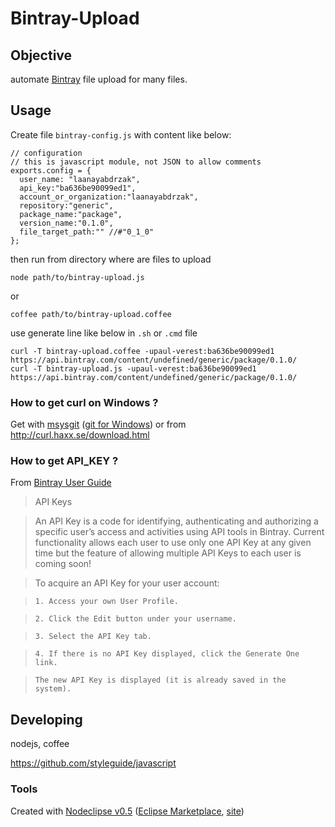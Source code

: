 # Bintray-Upload

## Objective

automate [Bintray](http://bintray.com) file upload for many files.

## Usage

Create file `bintray-config.js` with content like below:

	// configuration
	// this is javascript module, not JSON to allow comments
	exports.config = {
	  user_name: "laanayabdrzak",
	  api_key:"ba636be90099ed1",
	  account_or_organization:"laanayabdrzak",
	  repository:"generic",
	  package_name:"package",
	  version_name:"0.1.0",
	  file_target_path:"" //#"0_1_0"
	};
	
then run from directory where are files to upload

	node path/to/bintray-upload.js
	
or		

	coffee path/to/bintray-upload.coffee
	
use generate line like below in `.sh` or `.cmd` file

	curl -T bintray-upload.coffee -upaul-verest:ba636be90099ed1 https://api.bintray.com/content/undefined/generic/package/0.1.0/
	curl -T bintray-upload.js -upaul-verest:ba636be90099ed1 https://api.bintray.com/content/undefined/generic/package/0.1.0/

### How to get curl on Windows ?

Get with [msysgit](http://code.google.com/p/msysgit/downloads/list?q=full+installer+official+git)
 ([git for Windows](http://msysgit.github.io/)) or from <http://curl.haxx.se/download.html>

### How to get API_KEY ?

From [Bintray User Guide](https://bintray.com/docs/bintrayuserguide.html)

> API Keys

> An API Key is a code for identifying, authenticating and authorizing a specific user’s access and activities using API tools in Bintray. Current functionality allows each user to use only one API Key at any given time but the feature of allowing multiple API Keys to each user is coming soon!

> To acquire an API Key for your user account:

>     1. Access your own User Profile.

>     2. Click the Edit button under your username.

>     3. Select the API Key tab.

>     4. If there is no API Key displayed, click the Generate One link.

>     The new API Key is displayed (it is already saved in the system).

## Developing

nodejs, coffee

https://github.com/styleguide/javascript

### Tools

Created with [Nodeclipse v0.5](https://github.com/Nodeclipse/nodeclipse-1)
 ([Eclipse Marketplace](http://marketplace.eclipse.org/content/nodeclipse), [site](http://www.nodeclipse.org))   
